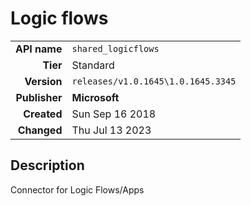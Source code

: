 # Logic flows
| | |
|-:|-|
|**API name**|`shared_logicflows`|
|**Tier**|Standard|
|**Version**|`releases/v1.0.1645\1.0.1645.3345`|
|**Publisher**|**Microsoft**|
|**Created**|Sun Sep 16 2018|
|**Changed**|Thu Jul 13 2023|

## Description
Connector for Logic Flows/Apps
